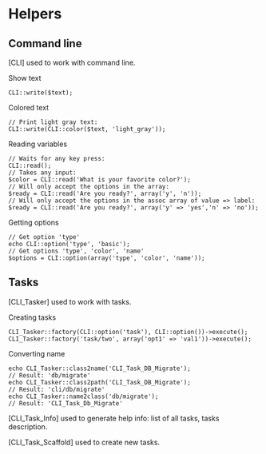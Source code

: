 # Helpers

## Command line

[CLI] used to work with command line.

Show text
~~~
CLI::write($text);
~~~
Colored text
~~~
// Print light gray text:
CLI::write(CLI::color($text, 'light_gray'));
~~~
Reading variables
~~~
// Waits for any key press:
CLI::read();
// Takes any input:
$color = CLI::read('What is your favorite color?');
// Will only accept the options in the array:
$ready = CLI::read('Are you ready?', array('y', 'n'));
// Will only accept the options in the assoc array of value => label:
$ready = CLI::read('Are you ready?', array('y' => 'yes','n' => 'no'));
~~~
Getting options
~~~
// Get option 'type'
echo CLI::option('type', 'basic');
// Get options 'type', 'color', 'name'
$options = CLI::option(array('type', 'color', 'name'));
~~~

## Tasks

[CLI_Tasker] used to work with tasks.

Creating tasks
~~~
CLI_Tasker::factory(CLI::option('task'), CLI::option())->execute();
CLI_Tasker::factory('task/two', array('opt1' => 'val1'))->execute();
~~~
Converting name
~~~
echo CLI_Tasker::class2name('CLI_Task_DB_Migrate');
// Result: 'db/migrate'
echo CLI_Tasker::class2path('CLI_Task_DB_Migrate');
// Result: 'cli/db/migrate'
echo CLI_Tasker::name2class('db/migrate');
// Result: 'CLI_Task_Db_Migrate'
~~~
 
[CLI_Task_Info] used to generate help info: list of all tasks, tasks description.

[CLI_Task_Scaffold] used to create new tasks.
